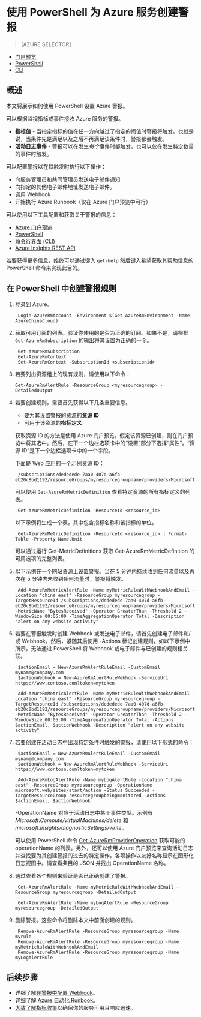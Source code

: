 <properties
	pageTitle="使用 PowerShell 为 Azure 服务创建警报 | Azure"
    description="使用 PowerShell 创建 Azure 警报，以便在满足指定的条件时触发通知或自动化操作。"
	authors="rboucher"
	manager=""
	editor=""
	services="monitoring-and-diagnostics"
	documentationCenter="monitoring-and-diagnostics"/>

<tags
	ms.service="azure-portal"
	ms.workload="na"
	ms.tgt_pltfrm="na"
	ms.devlang="na"
	ms.topic="article"
	ms.date="10/10/2016"
	wacn.date="12/05/2016"
	ms.author="robb"/>


# 使用 PowerShell 为 Azure 服务创建警报 

> [AZURE.SELECTOR]
- [门户预览](/documentation/articles/insights-alerts-portal/)
- [PowerShell](/documentation/articles/insights-alerts-powershell/)
- [CLI](/documentation/articles/insights-alerts-command-line-interface/)

## 概述

本文将展示如何使用 PowerShell 设置 Azure 警报。

可以根据监视指标或事件接收 Azure 服务的警报。

- **指标值** - 当指定指标的值在任一方向越过了指定的阈值时警报将触发。也就是说，当条件先是满足以及之后不再满足该条件时，警报都会触发。
- **活动日志事件** - 警报可以在发生*每个*事件时都触发，也可以仅在发生特定数量的事件时触发。

可以配置警报以在其触发时执行以下操作：
 
- 向服务管理员和共同管理员发送电子邮件通知
- 向指定的其他电子邮件地址发送电子邮件。
- 调用 Webhook
- 开始执行 Azure Runbook（仅在 Azure 门户预览中可行）

可以使用以下工具配置和获取关于警报的信息：

- [Azure 门户预览](/documentation/articles/insights-alerts-portal/)
- [PowerShell](/documentation/articles/insights-alerts-powershell/)
- [命令行界面 (CLI)](/documentation/articles/insights-alerts-command-line-interface/)
- [Azure Insights REST API](https://msdn.microsoft.com/zh-cn/library/azure/dn931945.aspx)


若要获得更多信息，始终可以通过键入 ```get-help``` 然后键入希望获取其帮助信息的 PowerShell 命令来实现此目的。

## 在 PowerShell 中创建警报规则

1. 登录到 Azure。
 

    	Login-AzureRmAccount -Environment $(Get-AzureRmEnvironment -Name AzureChinaCloud)


2. 获取可用订阅的列表。验证你使用的是否为正确的订阅。如果不是，请根据 `Get-AzureRmSubscription` 的输出将其设置为正确的一个。


    	Get-AzureRmSubscription
    	Get-AzureRmContext
    	Set-AzureRmContext -SubscriptionId <subscriptionid>


3.  若要列出资源组上的现有规则，请使用以下命令：

        Get-AzureRmAlertRule -ResourceGroup <myresourcegroup> -DetailedOutput


4. 若要创建规则，需要首先获得以下几条重要信息。
	- 要为其设置警报的资源的**资源 ID**
	- 可用于该资源的**指标定义**
	
	获取资源 ID 的方法是使用 Azure 门户预览。假定该资源已创建，则在门户预览中将其选中。然后，在下一个边栏选项卡中的“设置”部分下选择“属性”。“资源 ID”是下一个边栏选项卡中的一个字段。

    下面是 Web 应用的一个示例资源 ID：

    	/subscriptions/dededede-7aa0-407d-a6fb-eb20c8bd1192/resourceGroups/myresourcegroupname/providers/Microsoft.Web/sites/mywebsitename


    可以使用 `Get-AzureRmMetricDefinition` 查看特定资源的所有指标定义的列表。

    	Get-AzureRmMetricDefinition -ResourceId <resource_id>


    以下示例将生成一个表，其中包含指标名称和该指标的单位。

    
    	Get-AzureRmMetricDefinition -ResourceId <resource_id> | Format-Table -Property Name,Unit

    可以通过运行 Get-MetricDefinitions 获取 Get-AzureRmMetricDefinition 的可用选项的完整列表。

 
5. 以下示例在一个网站资源上设置警报。当在 5 分钟内持续收到任何流量以及再次在 5 分钟内未收到任何流量时，警报将触发。


    	Add-AzureRmMetricAlertRule -Name myMetricRuleWithWebhookAndEmail -Location "china east" -ResourceGroup myresourcegroup -TargetResourceId /subscriptions/dededede-7aa0-407d-a6fb-eb20c8bd1192/resourceGroups/myresourcegroupname/providers/Microsoft.Web/sites/mywebsitename -MetricName "BytesReceived" -Operator GreaterThan -Threshold 2 -WindowSize 00:05:00 -TimeAggregationOperator Total -Description "alert on any website activity"
   


6. 若要在警报触发时创建 Webhook 或发送电子邮件，请首先创建电子邮件和/或 Webhook。然后，紧随其后使用 -Actions 标记创建规则，如以下示例中所示。无法通过 PowerShell 将 Webhook 或电子邮件与已创建的规则相关联。

 

        $actionEmail = New-AzureRmAlertRuleEmail -CustomEmail myname@company.com
    	$actionWebhook = New-AzureRmAlertRuleWebhook -ServiceUri https://www.contoso.com?token=mytoken
    	
    	Add-AzureRmMetricAlertRule -Name myMetricRuleWithWebhookAndEmail -Location "china east" -ResourceGroup myresourcegroup -TargetResourceId /subscriptions/dededede-7aa0-407d-a6fb-eb20c8bd1192/resourceGroups/myresourcegroupname/providers/Microsoft.Web/sites/mywebsitename -MetricName "BytesReceived" -Operator GreaterThan -Threshold 2 -WindowSize 00:05:00 -TimeAggregationOperator Total -Actions $actionEmail, $actionWebhook -Description "alert on any website activity"



7. 若要创建在活动日志中出现特定条件时触发的警报，请使用以下形式的命令：
 	
    
    	$actionEmail = New-AzureRmAlertRuleEmail -CustomEmail myname@company.com
    	$actionWebhook = New-AzureRmAlertRuleWebhook -ServiceUri https://www.contoso.com?token=mytoken
    
    	Add-AzureRmLogAlertRule -Name myLogAlertRule -Location "china east" -ResourceGroup myresourcegroup -OperationName microsoft.web/sites/start/action -Status Succeeded -TargetResourceGroup resourcegroupbeingmonitored -Actions $actionEmail, $actionWebhook


    -OperationName 对应于活动日志中某个事件类型。示例有 *Microsoft.Compute/virtualMachines/delete* 和 *microsoft.insights/diagnosticSettings/write*。

    可以使用 PowerShell 命令 [Get-AzureRmProviderOperation](https://msdn.microsoft.com/zh-cn/library/mt603720.aspx) 获取可能的 operationName 的列表。另外，还可以使用 Azure 门户预览来查询活动日志并查找要为其创建警报的过去的特定操作。各项操作以友好名称显示在图形化日志视图中。请查看条目的 JSON 并找出 OperationName 名称。

8. 通过查看各个规则来验证是否已正确创建了警报。


        Get-AzureRmAlertRule -Name myMetricRuleWithWebhookAndEmail -ResourceGroup myresourcegroup -DetailedOutput
    
    	Get-AzureRmAlertRule -Name myLogAlertRule -ResourceGroup myresourcegroup -DetailedOutput


9. 删除警报。这些命令将删除本文中前面创建的规则。


        Remove-AzureRmAlertRule -ResourceGroup myresourcegroup -Name myrule
    	Remove-AzureRmAlertRule -ResourceGroup myresourcegroup -Name myMetricRuleWithWebhookAndEmail
    	Remove-AzureRmAlertRule -ResourceGroup myresourcegroup -Name myLogAlertRule


## 后续步骤

* 详细了解[在警报中配置 Webhook](/documentation/articles/insights-webhooks-alerts/)。
* 详细了解 [Azure 自动化 Runbook](/documentation/articles/automation-starting-a-runbook/)。
* [大致了解指标收集](/documentation/articles/insights-how-to-customize-monitoring/)以确保你的服务可用且响应迅速。

<!---HONumber=Mooncake_1107_2016-->